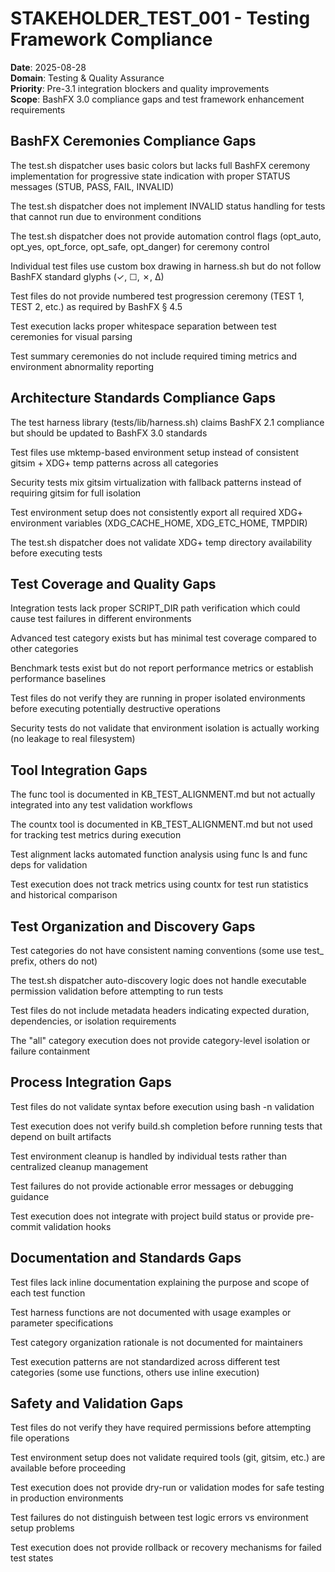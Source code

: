# STAKEHOLDER_TEST_001 - Testing Framework Compliance
**Date**: 2025-08-28  
**Domain**: Testing & Quality Assurance  
**Priority**: Pre-3.1 integration blockers and quality improvements  
**Scope**: BashFX 3.0 compliance gaps and test framework enhancement requirements

## BashFX Ceremonies Compliance Gaps

The test.sh dispatcher uses basic colors but lacks full BashFX ceremony implementation for progressive state indication with proper STATUS messages (STUB, PASS, FAIL, INVALID)

The test.sh dispatcher does not implement INVALID status handling for tests that cannot run due to environment conditions

The test.sh dispatcher does not provide automation control flags (opt_auto, opt_yes, opt_force, opt_safe, opt_danger) for ceremony control

Individual test files use custom box drawing in harness.sh but do not follow BashFX standard glyphs (✓, ☐, ✗, ∆)

Test files do not provide numbered test progression ceremony (TEST 1, TEST 2, etc.) as required by BashFX § 4.5

Test execution lacks proper whitespace separation between test ceremonies for visual parsing

Test summary ceremonies do not include required timing metrics and environment abnormality reporting

## Architecture Standards Compliance Gaps

The test harness library (tests/lib/harness.sh) claims BashFX 2.1 compliance but should be updated to BashFX 3.0 standards

Test files use mktemp-based environment setup instead of consistent gitsim + XDG+ temp patterns across all categories

Security tests mix gitsim virtualization with fallback patterns instead of requiring gitsim for full isolation

Test environment setup does not consistently export all required XDG+ environment variables (XDG_CACHE_HOME, XDG_ETC_HOME, TMPDIR)

The test.sh dispatcher does not validate XDG+ temp directory availability before executing tests

## Test Coverage and Quality Gaps

Integration tests lack proper SCRIPT_DIR path verification which could cause test failures in different environments

Advanced test category exists but has minimal test coverage compared to other categories

Benchmark tests exist but do not report performance metrics or establish performance baselines

Test files do not verify they are running in proper isolated environments before executing potentially destructive operations

Security tests do not validate that environment isolation is actually working (no leakage to real filesystem)

## Tool Integration Gaps

The func tool is documented in KB_TEST_ALIGNMENT.md but not actually integrated into any test validation workflows

The countx tool is documented in KB_TEST_ALIGNMENT.md but not used for tracking test metrics during execution

Test alignment lacks automated function analysis using func ls and func deps for validation

Test execution does not track metrics using countx for test run statistics and historical comparison

## Test Organization and Discovery Gaps

Test categories do not have consistent naming conventions (some use test_ prefix, others do not)

The test.sh dispatcher auto-discovery logic does not handle executable permission validation before attempting to run tests

Test files do not include metadata headers indicating expected duration, dependencies, or isolation requirements

The "all" category execution does not provide category-level isolation or failure containment

## Process Integration Gaps

Test files do not validate syntax before execution using bash -n validation

Test execution does not verify build.sh completion before running tests that depend on built artifacts

Test environment cleanup is handled by individual tests rather than centralized cleanup management

Test failures do not provide actionable error messages or debugging guidance

Test execution does not integrate with project build status or provide pre-commit validation hooks

## Documentation and Standards Gaps

Test files lack inline documentation explaining the purpose and scope of each test function

Test harness functions are not documented with usage examples or parameter specifications

Test category organization rationale is not documented for maintainers

Test execution patterns are not standardized across different test categories (some use functions, others use inline execution)

## Safety and Validation Gaps

Test files do not verify they have required permissions before attempting file operations

Test environment setup does not validate required tools (git, gitsim, etc.) are available before proceeding

Test execution does not provide dry-run or validation modes for safe testing in production environments

Test failures do not distinguish between test logic errors vs environment setup problems

Test execution does not provide rollback or recovery mechanisms for failed test states
